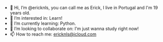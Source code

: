 - 👋 Hi, I’m @ericknls, you can call me as Erick, I live in Portugal and I'm 19 years old.
- 👀 I’m interested in: Learn!
- 🌱 I’m currently learning: Python.
- 💞️ I’m looking to collaborate on: I'm just wanna study right now!
- 📫 How to reach me: ericknls@icloud.com

